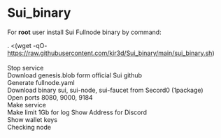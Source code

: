 # Sui_binary

For <b>root</b> user install Sui Fullnode binary by command:<br>

. <(wget -qO- https://raw.githubusercontent.com/kir3d/Sui_binary/main/sui_binary.sh)
<br>
<br>
Stop service<br>
Download genesis.blob form official Sui github <br>
Generate fullnode.yaml<br>
Download binary sui, sui-node, sui-faucet from Secord0 (1package)<br>
Open ports 8080, 9000, 9184<br>
Make service<br>
Make limit 1Gb for log
Show Address for Discord<br>
Show wallet keys<br>
Checking node<br>
